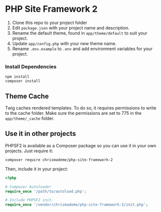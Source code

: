 # PHP Site Framework 2

1. Clone this repo to your project folder
2. Edit `package.json` with your project name and description.
3. Rename the default theme, found in `app/theme/default` to suit your project.
4. Update `app/config.php` with your new theme name.
5. Rename `.env.example` to `.env` and add environment variables for your project.

### Install Dependencies
```
npm install
composer install
```

## Theme Cache
Twig caches rendered templates. To do so, it requires permissions to write to the cache folder. Make sure the permissions are set to 775 in the `app/theme/_cache` folder.

## Use it in other projects
PHPSF2 is available as a Composer package so you can use it in your own projects. Just require it:
```
composer require chrismademe/php-site-framework-2
```

Then, include it in your project:
```php
<?php

# Composer Autoloader
require_once '/path/to/autoload.php';

# Include PHPSF2 init.
require_once '/vendor/chrismademe/php-site-framework-2/init.php';
```
